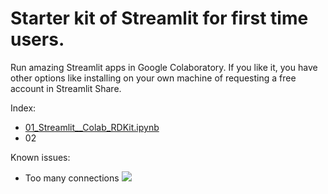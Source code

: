 # Starter kit of Streamlit for first time users. 
Run amazing Streamlit apps in Google Colaboratory. 
If you like it, you have other options like installing on your own machine of requesting a free account in Streamlit Share.

Index:
- [01_Streamlit__Colab_RDKit.ipynb](https://github.com/napoles-uach/streamlit_apps/blob/check_colab/Streamlit_Colab/01_Streamlit__Colab_RDKit.ipynb)
- 02



Known issues:
- Too many connections
![](https://github.com/napoles-uach/streamlit_apps/blob/main/Streamlit_Colab/Images/TooMany.png)

